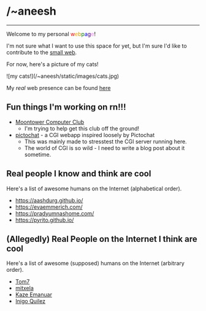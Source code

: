 # /~aneesh
<hr>
Welcome to my personal <span style="color: red">w</span><span style="color: orange">e</span><span style="color: #cc9900">b</span><span style="color: green">p</span><span style="color: blue">a</span><span style="color: indigo">g</span><span style="color: violet">e</span>!

I'm not sure what I want to use this space for yet, but I'm sure I'd like
to contribute to the [small web](https://ar.al/2020/08/07/what-is-the-small-web/).

For now, here's a picture of my cats!
<div class="imgctr">
  ![my cats!](/~aneesh/static/images/cats.jpg)
</div>

My _real_ web presence can be found [here](https://aneeshdurg.me)

## Fun things I'm working on rn!!!

+ [Moontower Computer Club](/)
    + I'm trying to help get this club off the ground!
+ [pictochat](/~aneesh/chat) - a CGI webapp inspired loosely by Pictochat
  + This was mainly made to stresstest the CGI server running here.
  + The world of CGI is so wild - I need to write a blog post about it sometime.

## Real people I know and think are cool
Here's a list of awesome humans on the Internet (alphabetical order).

+ <https://aashdurg.github.io/>
+ <https://evaemmerich.com/>
+ <https://pradyumnashome.com/>
+ <https://pyrito.github.io/>

## (Allegedly) Real People on the Internet I think are cool
Here's a list of awesome (supposed) humans on the Internet (arbitrary order).

+ [Tom7](http://tom7.org/)
+ [mitxela](https://mitxela.com/)
+ [Kaze Emanuar](https://www.youtube.com/channel/UCuvSqzfO_LV_QzHdmEj84SQ)
+ [Inigo Quilez](https://iquilezles.org/)
